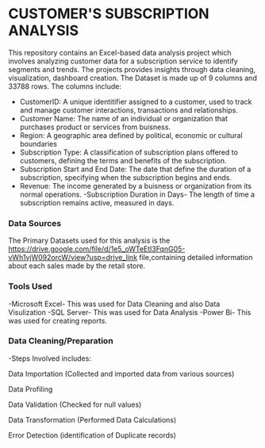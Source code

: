 # CUSTOMER'S SUBSCRIPTION ANALYSIS
This repository contains an Excel-based data analysis project which involves analyzing customer data for a subscription service to identify segments and trends. The projects provides insights through data cleaning, visualization, dashboard creation. The Dataset is made up of 9 columns and 33788 rows. The columns include:

- CustomerID: A unique identitifier assigned to a customer, used to track and manage customer interactions, transactions and relationships.
- Customer Name: The name of an individual or organization that purchases product or services from buisness.
- Region: A geographic area defined by political, economic or cultural boundaries
- Subscription Type: A classification of subscription plans offered to customers, defining the terms and benefits of the subscription.
- Subscription Start and End Date: The date that define the duration of a subscription, specifying when the subscription begins and ends.
- Revenue: The income generated by a buisness or organization from its normal operations.
-Subscription Duration in Days- The length of time a subscription remains active, measured in days.

### Data Sources

The Primary Datasets used for this analysis is the https://drive.google.com/file/d/1e5_oWTeEtl3FqnG05-vWh1vjW092orcW/view?usp=drive_link file,containing detailed information about each sales made by the retail store.

### Tools Used

-Microsoft Excel- This was used for Data Cleaning and also Data Visulization -SQL Server- This was used for Data Analysis -Power Bi- This was used for creating reports.

### Data Cleaning/Preparation

-Steps Involved includes:

Data Importation (Collected and imported data from various sources)

Data Profiling

Data Validation (Checked for null values)

Data Transformation (Performed Data Calculations)

Error Detection (identification of Duplicate records)

